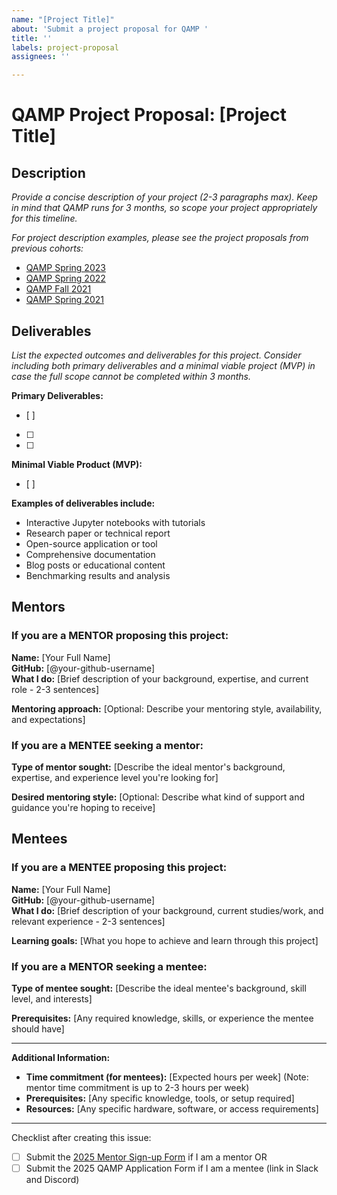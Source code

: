 ```yaml
---
name: "[Project Title]"
about: 'Submit a project proposal for QAMP '
title: ''
labels: project-proposal
assignees: ''

---
```


# QAMP Project Proposal: [Project Title]

## Description
*Provide a concise description of your project (2-3 paragraphs max). Keep in mind that QAMP runs for 3 months, so scope your project appropriately for this timeline.*

*For project description examples, please see the project proposals from previous cohorts:*
- [QAMP Spring 2023](https://github.com/qiskit-advocate/qamp-spring-23/issues)
- [QAMP Spring 2022](https://github.com/qiskit-advocate/qamp-spring-22/issues)
- [QAMP Fall 2021](https://github.com/qiskit-advocate/qamp-fall-21/issues)
- [QAMP Spring 2021](https://github.com/qiskit-advocate/qamp-spring-21/issues)


## Deliverables
*List the expected outcomes and deliverables for this project. Consider including both primary deliverables and a minimal viable project (MVP) in case the full scope cannot be completed within 3 months.*

**Primary Deliverables:**
- [ ] 
- [ ] 
- [ ] 

**Minimal Viable Product (MVP):**
- [ ] 

**Examples of deliverables include:**
- Interactive Jupyter notebooks with tutorials
- Research paper or technical report
- Open-source application or tool
- Comprehensive documentation
- Blog posts or educational content
- Benchmarking results and analysis

## Mentors

### If you are a MENTOR proposing this project:
**Name:** [Your Full Name]  
**GitHub:** [@your-github-username]  
**What I do:** [Brief description of your background, expertise, and current role - 2-3 sentences]

**Mentoring approach:** [Optional: Describe your mentoring style, availability, and expectations]

### If you are a MENTEE seeking a mentor:
**Type of mentor sought:** [Describe the ideal mentor's background, expertise, and experience level you're looking for]

**Desired mentoring style:** [Optional: Describe what kind of support and guidance you're hoping to receive]

<!-- Example:
I am seeking a mentor with experience in _topic_ and _skills_. I would appreciate regular weekly check-ins and code reviews.
-->

## Mentees

### If you are a MENTEE proposing this project:
**Name:** [Your Full Name]  
**GitHub:** [@your-github-username]  
**What I do:** [Brief description of your background, current studies/work, and relevant experience - 2-3 sentences]

**Learning goals:** [What you hope to achieve and learn through this project]

### If you are a MENTOR seeking a mentee:
**Type of mentee sought:** [Describe the ideal mentee's background, skill level, and interests]

**Prerequisites:** [Any required knowledge, skills, or experience the mentee should have]

<!-- Example:
I am looking for a mentee with basic Python programming skills and some familiarity with linear algebra. 
-->

---

**Additional Information:**
- **Time commitment (for mentees):** [Expected hours per week] (Note: mentor time commitment is up to 2-3 hours per week)
- **Prerequisites:** [Any specific knowledge, tools, or setup required]
- **Resources:** [Any specific hardware, software, or access requirements]

---

Checklist after creating this issue:
- [ ] Submit the [2025 Mentor Sign-up Form](https://airtable.com/appjU5TOUDYPwBIqO/pagKT6723KMerYQyc/form) if I am a mentor
OR
- [ ] Submit the 2025 QAMP Application Form if I am a mentee (link in Slack and Discord)
